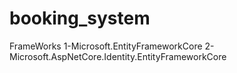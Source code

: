 # booking_system






FrameWorks
1-Microsoft.EntityFrameworkCore
2-Microsoft.AspNetCore.Identity.EntityFrameworkCore
